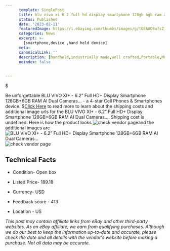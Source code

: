 ```yaml
---
      template: SinglePost
      title: blu vivo xi 6 2 full hd display smartphone 128gb 6gb ram ai dual cameras 
      status: Published
      date: '2023-02-11'
      featuredImage: https://i.ebayimg.com/thumbs/images/g/tQEAAOSwfsZjtZwP/s-l225.jpg
      categories: News
      excerpt: >-
        [smartphone,device ,hand held device]
      meta:
      canonicalLink: ''
      description: [handheld,industrially made,well crafted,Portable,Mobile,Compact,Convenient,Lightweight,Maneuverable,Man-portable,Miniature,Carriable,Hand-held,Light,Holdable,Transportable,Mobile device,Pocket-sized,On-the-go,Wireless,Cordless,Compact size,Convenient size, smartphone,device ,hand held device]
      noindex: false
      
        
---
```

$

Be unforgettable BLU VIVO XI+ - 6.2” Full HD+ Display Smartphone 128GB+6GB RAM AI Dual Cameras... - a 4-star Cell Phones & Smartphones device.
$[Click Here](https://www.ebay.com/itm/364099752282?hash=item54c609515a%3Ag%3AtQEAAOSwfsZjtZwP&mkevt=1&mkcid=1&mkrid=711-53200-19255-0&campid=%253CePNCampaignId%253E&customid=%253CreferenceId%253E&toolid=10049) to read more to learn about the shipping costs and additional image urls for the BLU VIVO XI+ - 6.2” Full HD+ Display Smartphone 128GB+6GB RAM AI Dual Cameras.... Shipping cost is undefined. Here is how the product looks ![check vendor page](https://i.ebayimg.com/thumbs/images/g/tQEAAOSwfsZjtZwP/s-l225.jpg)and the additional images are![BLU VIVO XI+ - 6.2” Full HD+ Display Smartphone 128GB+6GB RAM AI Dual Cameras...](https://i.ebayimg.com/images/g/tQEAAOSwfsZjtZwP/s-l500.jpg)![check vendor page](https://origin-galleryplus.ebayimg.com/ws/web/364099752282_2_0_1/225x225.jpg,https://origin-galleryplus.ebayimg.com/ws/web/364099752282_3_0_1/225x225.jpg,https://origin-galleryplus.ebayimg.com/ws/web/364099752282_4_0_1/225x225.jpg,https://origin-galleryplus.ebayimg.com/ws/web/364099752282_5_0_1/225x225.jpg,https://origin-galleryplus.ebayimg.com/ws/web/364099752282_6_0_1/225x225.jpg,https://origin-galleryplus.ebayimg.com/ws/web/364099752282_7_0_1/225x225.jpg,https://origin-galleryplus.ebayimg.com/ws/web/364099752282_8_0_1/225x225.jpg)



 ## Technical Facts 



     
      

 - Condition- Open box 


      

 - Listed Price- 189.18 


      

 - Currency- USD 


      

 - Feedback score - 413 


      

 - Location - US 


      
      

 *_This post may contain affiliate links from eBay and other third-party websites. As an eBay affiliate, we earn from qualifying purchases. Although we do our best to keep the information up-to-date and accurate, please check the date and all details with the vendor's website before making a purchase. Not all data may be accurate._*







